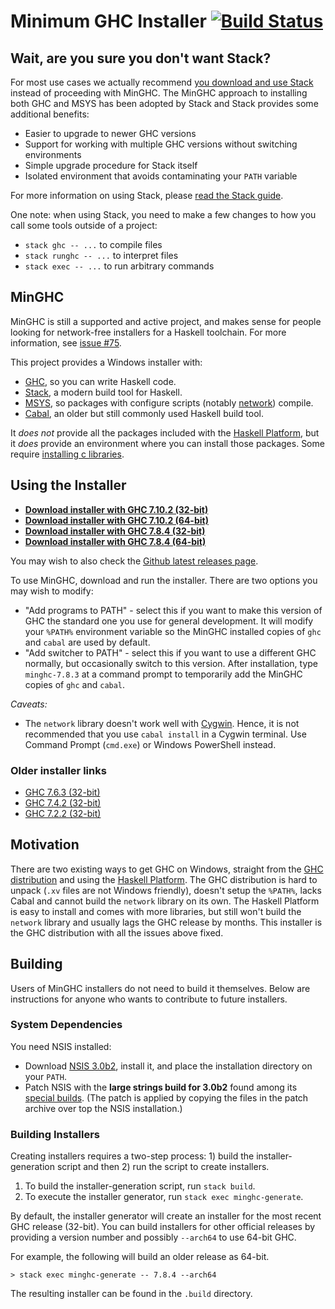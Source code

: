 # Minimum GHC Installer [![Build Status](https://img.shields.io/travis/fpco/minghc.svg?style=flat)](https://travis-ci.org/fpco/minghc)

## Wait, are you sure you don't want Stack?

For most use cases we actually recommend [you download and use
Stack](https://github.com/commercialhaskell/stack/blob/release/doc/install_and_upgrade.md)
instead of proceeding with MinGHC. The MinGHC approach to installing both GHC
and MSYS has been adopted by Stack and Stack provides some additional
benefits:

* Easier to upgrade to newer GHC versions
* Support for working with multiple GHC versions without switching environments
* Simple upgrade procedure for Stack itself
* Isolated environment that avoids contaminating your `PATH` variable

For more information on using Stack, please [read the Stack
guide](https://github.com/commercialhaskell/stack/tree/release/doc/GUIDE.md).

One note: when using Stack, you need to make a few changes to how you
call some tools outside of a project:

* `stack ghc -- ...` to compile files
* `stack runghc -- ...` to interpret files
* `stack exec -- ...` to run arbitrary commands

## MinGHC

MinGHC is still a supported and active project, and makes sense for people
looking for network-free installers for a Haskell toolchain. For more
information, see [issue #75](https://github.com/fpco/minghc/issues/75).

This project provides a Windows installer with:

* [GHC](https://www.haskell.org/ghc/), so you can write Haskell code.
* [Stack](https://github.com/commercialhaskell/stack#readme), a modern build tool for Haskell.
* [MSYS](http://www.mingw.org/wiki/MSYS), so packages with configure scripts (notably [network](https://hackage.haskell.org/package/network)) compile.
* [Cabal](https://www.haskell.org/cabal/), an older but still commonly used Haskell build tool.

It _does not_ provide all the packages included with the [Haskell Platform](https://www.haskell.org/platform/), but it _does_ provide an environment where you can install those packages.  Some require [installing c libraries](docs/InstallingCLibs.md).


## Using the Installer

* [**Download installer with GHC 7.10.2 (32-bit)**](https://github.com/fpco/minghc/releases/download/2015-11-20/minghc-7.10.2-i386.exe)
* [**Download installer with GHC 7.10.2 (64-bit)**](https://github.com/fpco/minghc/releases/download/2015-11-20/minghc-7.10.2-x86_64.exe)
* [**Download installer with GHC 7.8.4 (32-bit)**](https://github.com/fpco/minghc/releases/download/2015-11-20/minghc-7.8.4-i386.exe)
* [**Download installer with GHC 7.8.4 (64-bit)**](https://github.com/fpco/minghc/releases/download/2015-11-20/minghc-7.8.4-x86_64.exe)

You may wish to also check the [Github latest releases page](https://github.com/fpco/minghc/releases/latest).

To use MinGHC, download and run the installer. There are two options you may wish to modify:

* "Add programs to PATH" - select this if you want to make this version of GHC the standard one you use for general development. It will modify your `%PATH%` environment variable so the MinGHC installed copies of `ghc` and `cabal` are used by default.
* "Add switcher to PATH" - select this if you want to use a different GHC normally, but occasionally switch to this version. After installation, type `minghc-7.8.3` at a command prompt to temporarily add the MinGHC copies of `ghc` and `cabal`.

_Caveats:_
* The `network` library doesn't work well with [Cygwin](https://cygwin.com/). Hence, it is not recommended that you use `cabal install` in a Cygwin terminal. Use Command Prompt (`cmd.exe`) or Windows PowerShell instead.

### Older installer links

* [GHC 7.6.3 (32-bit)](https://s3.amazonaws.com/download.fpcomplete.com/minghc/minghc-7.6.3.exe)
* [GHC 7.4.2 (32-bit)](https://s3.amazonaws.com/download.fpcomplete.com/minghc/minghc-7.4.2.exe)
* [GHC 7.2.2 (32-bit)](https://s3.amazonaws.com/download.fpcomplete.com/minghc/minghc-7.2.2.exe)

## Motivation

There are two existing ways to get GHC on Windows, straight from the [GHC distribution](https://www.haskell.org/ghc/) and using the [Haskell Platform](https://www.haskell.org/platform/). The GHC distribution is hard to unpack (`.xv` files are not Windows friendly), doesn't setup the `%PATH%`, lacks Cabal and cannot build the `network` library on its own. The Haskell Platform is easy to install and comes with more libraries, but still won't build the `network` library and usually lags the GHC release by months. This installer is the GHC distribution with all the issues above fixed.

## Building

Users of MinGHC installers do not need to build it themselves. Below are instructions for anyone who wants to contribute to future installers.

### System Dependencies

You need NSIS installed:

* Download [NSIS 3.0b2](http://nsis.sourceforge.net/), install it, and place the installation directory on your `PATH`.
* Patch NSIS with the **large strings build for 3.0b2** found among its
  [special builds](http://nsis.sourceforge.net/Special_Builds). (The patch is applied by copying
  the files in the patch archive over top the NSIS installation.)

### Building Installers

Creating installers requires a two-step process: 1) build the installer-generation script and then 2) run the script
to create installers.

  1. To build the installer-generation script, run `stack build`.
  2. To execute the installer generator, run `stack exec minghc-generate`.

By default, the installer generator will create an installer for the most recent GHC release (32-bit).
You can build installers for other official releases by providing a version number and possibly `--arch64` to use 64-bit
GHC.

For example, the following will build an older release as 64-bit.

    > stack exec minghc-generate -- 7.8.4 --arch64

The resulting installer can be found in the `.build` directory.
